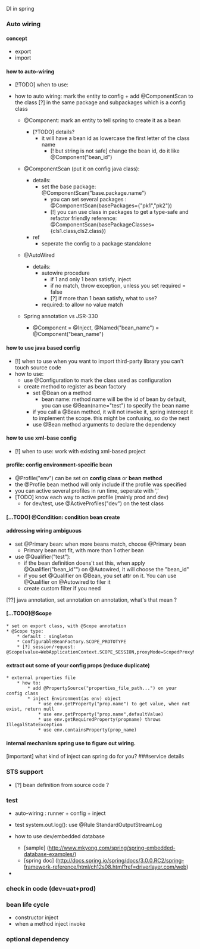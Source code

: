 DI in spring

### Auto wiring

#### concept
* export
* import 

#### how to auto-wiring
* [!TODO] when to use: 
* how to auto wiring: mark the entity to config + add @ComponentScan to the class [?] in the same package and subpackages which is a config class 



	* @Component: mark an entity to tell spring to create it as a bean
		* [?TODO] details?
			* it will have a bean id as lowercase the first letter of the class name 
				* [! but string is not safe] change the bean id, do it like @Component("bean_id")
				
	* @ComponentScan (put it on config java class): 
		* details:
			* set the base package: @ComponentScan("base.package.name")
				* you can set several packages : @ComponentScan(basePackages={"pk1","pk2"})
				* [!] you can use class in packages to get a type-safe and refactor friendly reference: @ComponentScan(basePackageClasses={cls1.class,cls2.class})
		* ref
			* seperate the config to a package standalone
	* @AutoWired
		* details:
			* autowire procedure
				* if 1 and only 1 bean satisfy, inject
				* if no match, throw exception, unless you set required = false
				* [?] if more than 1 bean satisfy, what to use?
			* required: to allow no value match
			
	* Spring annotation vs JSR-330
		* @Component = @Inject, @Named("bean_name") = @Component("bean_name")
		
#### how to use java based config
* [!] when to use when you want to import third-party library you can't touch source code
* how to use:
	* use @Configuration to mark the class used as configuration
	* create method to register as bean factory
		* set @Bean on a method
			* bean name: method name will be the id of bean by default, you can use @Bean(name="test") to specify the bean name
		* if you call a @Bean method, it will not invoke it, spring intercept it to implement the scope. this might be confusing, so do the next 
		* use @Bean method arguments to declare the dependency
	
		
#### how to use xml-base config
* [!] when to use: work with existing xml-based project


#### profile: config environment-specific bean
* @Profile("env") can be set on **config class** or **bean method**
* the @Profile bean method will only include if the profile was specified
* you can active several profiles in run time, seperate with ','
* [TODO] know each way to active profile (mainly prod and dev)
	* for dev/test, use @ActiveProfiles("dev") on the test class

#### [...TODO] @Condition: condition bean create

#### addressing wiring ambiguous
* set @Primary bean: when more beans match, choose @Primary bean
	* Primary bean not fit, with more than 1 other bean
* use @Qualifier("test"):
	* if the bean definition doens't set this, when apply @Qualifier("bean_id"") on @Autowired, it will choose the "bean_id"
	* if you set @Qualifier on @Bean, you set attr on it. You can use @Qualifier on @Autowired to filer it
	* create custom filter if you need  
	
[??] java annotation, set annotation on annotation, what's that mean ?


#### [...TODO]@Scope
	* set on export class, with @Scope annotation
	* @Scope type:
		* default : singleton
		* ConfigurableBeanFactory.SCOPE_PROTOTYPE
		* [?] session/request: @Scope(value=WebApplicationContext.SCOPE_SESSION,proxyMode=ScopedProxyMode.INTERFACES)


#### extract out some of your config props (reduce duplicate)
	* external properties file
		* how to:
			* add @PropertySource("properties_file_path...") on your config class
			* inject Environment(as env) object
				* use env.getProperty("prop.name") to get value, when not exist, return null
				* use env.getProperty("prop.name",defaultValue)
				* use env.getRequiredProperty(propname) throws IllegalStateException
				* use env.containsProperty(prop_name)
			

#### internal mechanism spring use to figure out wiring.

[important] what kind of inject can spring do for you? ###service details




### STS support 
* [?] bean definition from source code ?

	

### test
* auto-wiring : runner + config + inject 

* test system.out.log(): use @Rule StandardOutputStreamLog

* how to use dev/embedded database 
	* [sample] (http://www.mkyong.com/spring/spring-embedded-database-examples/)
	* [spring doc] (http://docs.spring.io/spring/docs/3.0.0.RC2/spring-framework-reference/html/ch12s08.html?ref=driverlayer.com/web)
* 

### check in code (dev+uat+prod)



### bean life cycle
* constructor inject 
* when a method inject invoke


### optional dependency
